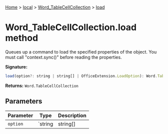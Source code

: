 [Home](./index) &gt; [local](local.md) &gt; [Word\_TableCellCollection](local.word_tablecellcollection.md) &gt; [load](local.word_tablecellcollection.load.md)

# Word\_TableCellCollection.load method

Queues up a command to load the specified properties of the object. You must call "context.sync()" before reading the properties.

**Signature:**
```javascript
load(option?: string | string[] | OfficeExtension.LoadOption): Word.TableCellCollection;
```
**Returns:** `Word.TableCellCollection`

## Parameters

|  Parameter | Type | Description |
|  --- | --- | --- |
|  `option` | `string | string[] | OfficeExtension.LoadOption` |  |

